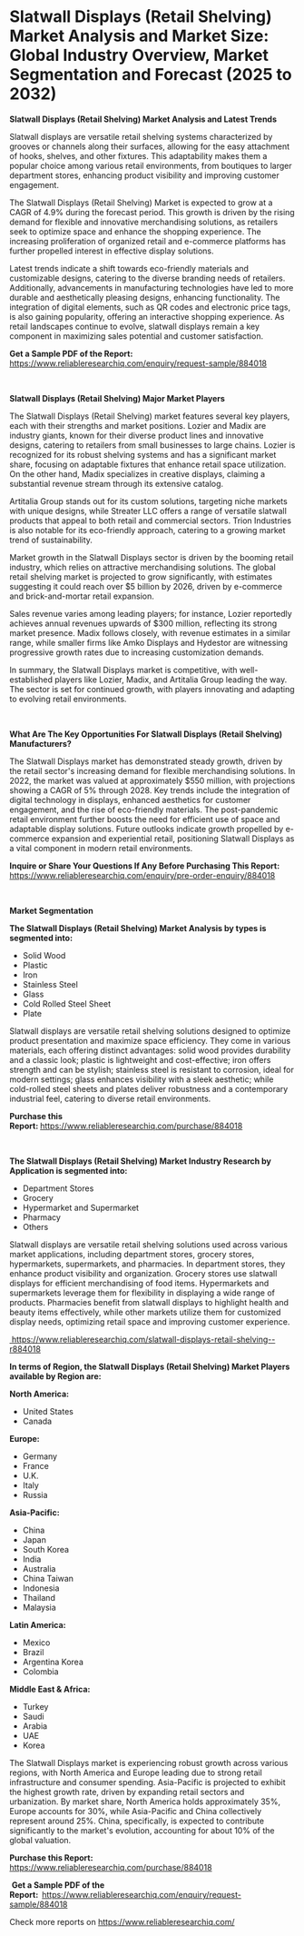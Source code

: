 <p><h1>Slatwall Displays (Retail Shelving) Market Analysis and Market Size: Global Industry Overview, Market Segmentation and Forecast (2025 to 2032)</h1></p><p><strong>Slatwall Displays (Retail Shelving) Market Analysis and Latest Trends</strong></p>
<p><p>Slatwall displays are versatile retail shelving systems characterized by grooves or channels along their surfaces, allowing for the easy attachment of hooks, shelves, and other fixtures. This adaptability makes them a popular choice among various retail environments, from boutiques to larger department stores, enhancing product visibility and improving customer engagement. </p><p>The Slatwall Displays (Retail Shelving) Market is expected to grow at a CAGR of 4.9% during the forecast period. This growth is driven by the rising demand for flexible and innovative merchandising solutions, as retailers seek to optimize space and enhance the shopping experience. The increasing proliferation of organized retail and e-commerce platforms has further propelled interest in effective display solutions.</p><p>Latest trends indicate a shift towards eco-friendly materials and customizable designs, catering to the diverse branding needs of retailers. Additionally, advancements in manufacturing technologies have led to more durable and aesthetically pleasing designs, enhancing functionality. The integration of digital elements, such as QR codes and electronic price tags, is also gaining popularity, offering an interactive shopping experience. As retail landscapes continue to evolve, slatwall displays remain a key component in maximizing sales potential and customer satisfaction.</p></p>
<p><strong>Get a Sample PDF of the Report:&nbsp;</strong> <a href="https://www.reliableresearchiq.com/enquiry/request-sample/884018?utm_campaign=1102&utm_medium=2&utm_source=Github&utm_content=ia&utm_term=25022025&utm_id=slatwall-displays-retail-shelving">https://www.reliableresearchiq.com/enquiry/request-sample/884018</a></p>
<p>&nbsp;</p>
<p><strong>Slatwall Displays (Retail Shelving) Major Market Players</strong></p>
<p><p>The Slatwall Displays (Retail Shelving) market features several key players, each with their strengths and market positions. Lozier and Madix are industry giants, known for their diverse product lines and innovative designs, catering to retailers from small businesses to large chains. Lozier is recognized for its robust shelving systems and has a significant market share, focusing on adaptable fixtures that enhance retail space utilization. On the other hand, Madix specializes in creative displays, claiming a substantial revenue stream through its extensive catalog.</p><p>Artitalia Group stands out for its custom solutions, targeting niche markets with unique designs, while Streater LLC offers a range of versatile slatwall products that appeal to both retail and commercial sectors. Trion Industries is also notable for its eco-friendly approach, catering to a growing market trend of sustainability.</p><p>Market growth in the Slatwall Displays sector is driven by the booming retail industry, which relies on attractive merchandising solutions. The global retail shelving market is projected to grow significantly, with estimates suggesting it could reach over $5 billion by 2026, driven by e-commerce and brick-and-mortar retail expansion.</p><p>Sales revenue varies among leading players; for instance, Lozier reportedly achieves annual revenues upwards of $300 million, reflecting its strong market presence. Madix follows closely, with revenue estimates in a similar range, while smaller firms like Amko Displays and Hydestor are witnessing progressive growth rates due to increasing customization demands.</p><p>In summary, the Slatwall Displays market is competitive, with well-established players like Lozier, Madix, and Artitalia Group leading the way. The sector is set for continued growth, with players innovating and adapting to evolving retail environments.</p></p>
<p>&nbsp;</p>
<p><strong>What Are The Key Opportunities For Slatwall Displays (Retail Shelving) Manufacturers?</strong></p>
<p><p>The Slatwall Displays market has demonstrated steady growth, driven by the retail sector's increasing demand for flexible merchandising solutions. In 2022, the market was valued at approximately $550 million, with projections showing a CAGR of 5% through 2028. Key trends include the integration of digital technology in displays, enhanced aesthetics for customer engagement, and the rise of eco-friendly materials. The post-pandemic retail environment further boosts the need for efficient use of space and adaptable display solutions. Future outlooks indicate growth propelled by e-commerce expansion and experiential retail, positioning Slatwall Displays as a vital component in modern retail environments.</p></p>
<p><strong>Inquire or Share Your Questions If Any Before Purchasing This Report:</strong> <a href="https://www.reliableresearchiq.com/enquiry/pre-order-enquiry/884018?utm_campaign=1102&utm_medium=2&utm_source=Github&utm_content=ia&utm_term=25022025&utm_id=slatwall-displays-retail-shelving">https://www.reliableresearchiq.com/enquiry/pre-order-enquiry/884018</a></p>
<p>&nbsp;</p>
<p><strong>Market Segmentation</strong></p>
<p><strong>The Slatwall Displays (Retail Shelving) Market Analysis by types is segmented into:</strong></p>
<p><ul><li>Solid Wood</li><li>Plastic</li><li>Iron</li><li>Stainless Steel</li><li>Glass</li><li>Cold Rolled Steel Sheet</li><li>Plate</li></ul></p>
<p><p>Slatwall displays are versatile retail shelving solutions designed to optimize product presentation and maximize space efficiency. They come in various materials, each offering distinct advantages: solid wood provides durability and a classic look; plastic is lightweight and cost-effective; iron offers strength and can be stylish; stainless steel is resistant to corrosion, ideal for modern settings; glass enhances visibility with a sleek aesthetic; while cold-rolled steel sheets and plates deliver robustness and a contemporary industrial feel, catering to diverse retail environments.</p></p>
<p><strong>Purchase this Report:&nbsp;</strong><a href="https://www.reliableresearchiq.com/purchase/884018?utm_campaign=1102&utm_medium=2&utm_source=Github&utm_content=ia&utm_term=25022025&utm_id=slatwall-displays-retail-shelving">https://www.reliableresearchiq.com/purchase/884018</a></p>
<p>&nbsp;</p>
<p><strong>The Slatwall Displays (Retail Shelving) Market Industry Research by Application is segmented into:</strong></p>
<p><ul><li>Department Stores</li><li>Grocery</li><li>Hypermarket and Supermarket</li><li>Pharmacy</li><li>Others</li></ul></p>
<p><p>Slatwall displays are versatile retail shelving solutions used across various market applications, including department stores, grocery stores, hypermarkets, supermarkets, and pharmacies. In department stores, they enhance product visibility and organization. Grocery stores use slatwall displays for efficient merchandising of food items. Hypermarkets and supermarkets leverage them for flexibility in displaying a wide range of products. Pharmacies benefit from slatwall displays to highlight health and beauty items effectively, while other markets utilize them for customized display needs, optimizing retail space and improving customer experience.</p></p>
<p><a href="https://www.reliableresearchiq.com/slatwall-displays-retail-shelving--r884018?utm_campaign=1102&utm_medium=2&utm_source=Github&utm_content=ia&utm_term=25022025&utm_id=slatwall-displays-retail-shelving">&nbsp;https://www.reliableresearchiq.com/slatwall-displays-retail-shelving--r884018</a></p>
<p><strong>In terms of Region, the Slatwall Displays (Retail Shelving) Market Players available by Region are:</strong></p>
<p>
    <p> <strong> North America: </strong>
        <ul>
            <li>United States</li>
            <li>Canada</li>
        </ul>
        </p> 
    <p> <strong> Europe: </strong>
        <ul>
            <li>Germany</li>
            <li>France</li>
            <li>U.K.</li>
            <li>Italy</li>
            <li>Russia</li>
        </ul>
        </p> 
    <p> <strong> Asia-Pacific: </strong>
        <ul>
            <li>China</li>
            <li>Japan</li>
            <li>South Korea</li>
            <li>India</li>
            <li>Australia</li>
            <li>China Taiwan</li>
            <li>Indonesia</li>
            <li>Thailand</li>
            <li>Malaysia</li>
        </ul>
        </p> 
    <p> <strong> Latin America: </strong>
        <ul>
            <li>Mexico</li>
            <li>Brazil</li>
            <li>Argentina Korea</li>
            <li>Colombia</li>
        </ul>
        </p> 
    <p> <strong> Middle East & Africa: </strong>
        <ul>
            <li>Turkey</li>
            <li>Saudi</li>
            <li>Arabia</li>
            <li>UAE</li>
            <li>Korea</li>
        </ul>
    </p>
    </p>
<p><p>The Slatwall Displays market is experiencing robust growth across various regions, with North America and Europe leading due to strong retail infrastructure and consumer spending. Asia-Pacific is projected to exhibit the highest growth rate, driven by expanding retail sectors and urbanization. By market share, North America holds approximately 35%, Europe accounts for 30%, while Asia-Pacific and China collectively represent around 25%. China, specifically, is expected to contribute significantly to the market's evolution, accounting for about 10% of the global valuation.</p></p>
<p><strong>Purchase this Report: </strong><a href="https://www.reliableresearchiq.com/purchase/884018?utm_campaign=1102&utm_medium=2&utm_source=Github&utm_content=ia&utm_term=25022025&utm_id=slatwall-displays-retail-shelving">https://www.reliableresearchiq.com/purchase/884018</a></p>
<p>&nbsp;<strong>Get a Sample PDF of the Report:&nbsp;&nbsp;</strong><a href="https://www.reliableresearchiq.com/enquiry/request-sample/884018?utm_campaign=1102&utm_medium=2&utm_source=Github&utm_content=ia&utm_term=25022025&utm_id=slatwall-displays-retail-shelving">https://www.reliableresearchiq.com/enquiry/request-sample/884018</a></p>
<p><strong></strong></p>
<p>Check more reports on <a href="https://www.reliableresearchiq.com/?utm_campaign=1102&utm_medium=2&utm_source=Github&utm_content=ia&utm_term=25022025&utm_id=slatwall-displays-retail-shelving">https://www.reliableresearchiq.com/</a></p>